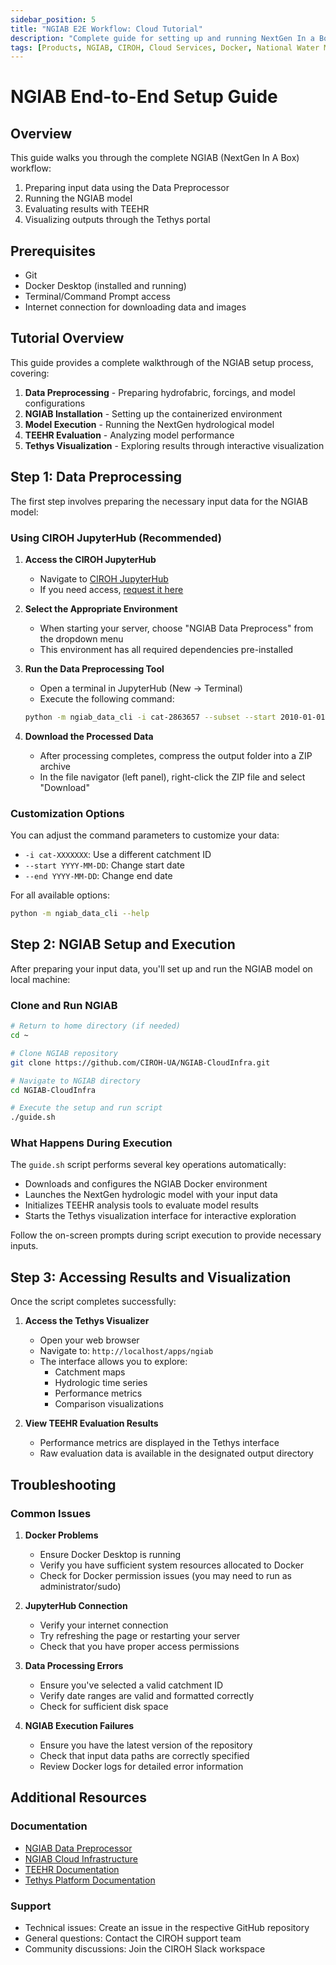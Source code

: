```yaml
---
sidebar_position: 5
title: "NGIAB E2E Workflow: Cloud Tutorial"
description: "Complete guide for setting up and running NextGen In a Box (NGIAB)"
tags: [Products, NGIAB, CIROH, Cloud Services, Docker, National Water Model, Education]
---
```


# NGIAB End-to-End Setup Guide

## Overview

This guide walks you through the complete NGIAB (NextGen In A Box) workflow:
1. Preparing input data using the Data Preprocessor
2. Running the NGIAB model
3. Evaluating results with TEEHR
4. Visualizing outputs through the Tethys portal

## Prerequisites

- Git
- Docker Desktop (installed and running)
- Terminal/Command Prompt access
- Internet connection for downloading data and images

## Tutorial Overview

This guide provides a complete walkthrough of the NGIAB setup process, covering:

1. **Data Preprocessing** - Preparing hydrofabric, forcings, and model configurations
2. **NGIAB Installation** - Setting up the containerized environment
3. **Model Execution** - Running the NextGen hydrological model
4. **TEEHR Evaluation** - Analyzing model performance
5. **Tethys Visualization** - Exploring results through interactive visualization

## Step 1: Data Preprocessing

The first step involves preparing the necessary input data for the NGIAB model:

### Using CIROH JupyterHub (Recommended)

1. **Access the CIROH JupyterHub**
   - Navigate to [CIROH JupyterHub](https://ciroh.awi.2i2c.cloud/)
   - If you need access, [request it here](/docs/services/access#accessing-ciroh-jupyterhub)

2. **Select the Appropriate Environment**
   - When starting your server, choose "NGIAB Data Preprocess" from the dropdown menu
   - This environment has all required dependencies pre-installed

3. **Run the Data Preprocessing Tool**
   - Open a terminal in JupyterHub (New → Terminal)
   - Execute the following command:
   ```bash
   python -m ngiab_data_cli -i cat-2863657 --subset --start 2010-01-01 --end 2010-01-02 --forcings --realization
   ```

4. **Download the Processed Data**
   - After processing completes, compress the output folder into a ZIP archive
   - In the file navigator (left panel), right-click the ZIP file and select "Download"

### Customization Options

You can adjust the command parameters to customize your data:
- `-i cat-XXXXXXX`: Use a different catchment ID
- `--start YYYY-MM-DD`: Change start date
- `--end YYYY-MM-DD`: Change end date

For all available options:
```bash
python -m ngiab_data_cli --help
```

## Step 2: NGIAB Setup and Execution

After preparing your input data, you'll set up and run the NGIAB model on local machine:

### Clone and Run NGIAB

```bash
# Return to home directory (if needed)
cd ~

# Clone NGIAB repository
git clone https://github.com/CIROH-UA/NGIAB-CloudInfra.git

# Navigate to NGIAB directory
cd NGIAB-CloudInfra

# Execute the setup and run script
./guide.sh
```

### What Happens During Execution

The `guide.sh` script performs several key operations automatically:
- Downloads and configures the NGIAB Docker environment
- Launches the NextGen hydrologic model with your input data
- Initializes TEEHR analysis tools to evaluate model results
- Starts the Tethys visualization interface for interactive exploration

Follow the on-screen prompts during script execution to provide necessary inputs.

## Step 3: Accessing Results and Visualization

Once the script completes successfully:

1. **Access the Tethys Visualizer**
   - Open your web browser
   - Navigate to: `http://localhost/apps/ngiab`
   - The interface allows you to explore:
     - Catchment maps
     - Hydrologic time series
     - Performance metrics
     - Comparison visualizations

2. **View TEEHR Evaluation Results**
   - Performance metrics are displayed in the Tethys interface
   - Raw evaluation data is available in the designated output directory

## Troubleshooting

### Common Issues

1. **Docker Problems**
   - Ensure Docker Desktop is running
   - Verify you have sufficient system resources allocated to Docker
   - Check for Docker permission issues (you may need to run as administrator/sudo)

2. **JupyterHub Connection**
   - Verify your internet connection
   - Try refreshing the page or restarting your server
   - Check that you have proper access permissions

3. **Data Processing Errors**
   - Ensure you've selected a valid catchment ID
   - Verify date ranges are valid and formatted correctly
   - Check for sufficient disk space

4. **NGIAB Execution Failures**
   - Ensure you have the latest version of the repository
   - Check that input data paths are correctly specified
   - Review Docker logs for detailed error information

## Additional Resources

### Documentation

- [NGIAB Data Preprocessor](https://github.com/CIROH-UA/NGIAB_data_preprocess)
- [NGIAB Cloud Infrastructure](https://github.com/CIROH-UA/NGIAB-CloudInfra)
- [TEEHR Documentation](https://github.com/RTIInternational/teehr)
- [Tethys Platform Documentation](https://www.tethysplatform.org/)

### Support

- Technical issues: Create an issue in the respective GitHub repository
- General questions: Contact the CIROH support team
- Community discussions: Join the CIROH Slack workspace
